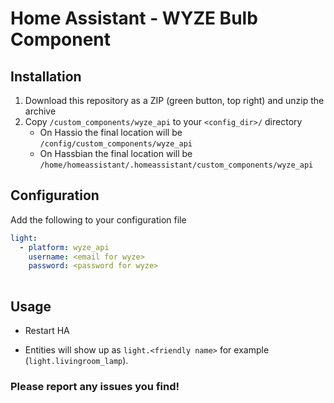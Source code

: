 # Home Assistant - WYZE Bulb Component

## Installation
1. Download this repository as a ZIP (green button, top right) and unzip the archive
2. Copy `/custom_components/wyze_api` to your `<config_dir>/` directory
   * On Hassio the final location will be `/config/custom_components/wyze_api`
   * On Hassbian the final location will be `/home/homeassistant/.homeassistant/custom_components/wyze_api`

## Configuration
Add the following to your configuration file

```yaml
light:
  - platform: wyze_api
    username: <email for wyze>
    password: <password for wyze>
    
```

## Usage
* Restart HA

* Entities will show up as `light.<friendly name>` for example (`light.livingroom_lamp`).

### Please report any issues you find!
